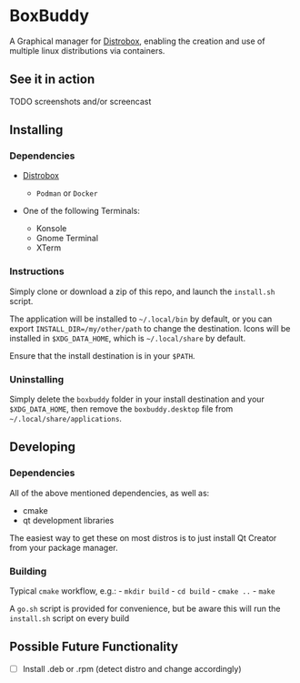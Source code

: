 # BoxBuddy

A Graphical manager for [Distrobox](https://github.com/89luca89/distrobox), enabling the creation and use of multiple linux distributions via containers.

## See it in action

TODO screenshots and/or screencast


## Installing

### Dependencies
- [Distrobox](https://github.com/89luca89/distrobox)
    - `Podman` or `Docker`

- One of the following Terminals:
    - Konsole
    - Gnome Terminal
    - XTerm

### Instructions
Simply clone or download a zip of this repo, and launch the `install.sh` script. 

The application will be installed to `~/.local/bin` by default, or you can export `INSTALL_DIR=/my/other/path` to change the destination.
Icons will be installed in `$XDG_DATA_HOME`, which is `~/.local/share` by default.

Ensure that the install destination is in your `$PATH`.


### Uninstalling
Simply delete the `boxbuddy` folder in your install destination and your `$XDG_DATA_HOME`, then remove the `boxbuddy.desktop` file from `~/.local/share/applications`.

## Developing

### Dependencies
All of the above mentioned dependencies, as well as:

- cmake
- qt development libraries

The easiest way to get these on most distros is to just install Qt Creator from your package manager.

### Building
Typical `cmake` workflow, e.g.:
    - `mkdir build`
    - `cd build`
    - `cmake ..`
    - `make`

A `go.sh` script is provided for convenience, but be aware this will run the `install.sh` script on every build

## Possible Future Functionality
- [ ] Install .deb or .rpm (detect distro and change accordingly)
